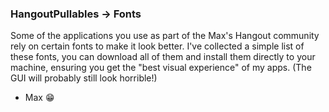 ### HangoutPullables -> Fonts
Some of the applications you use as part of the Max's Hangout community rely on certain fonts to make it look better. I've collected a simple list of these fonts, you can download all of them and install them directly to your machine, ensuring you get the "best visual experience" of my apps. (The GUI will probably still look horrible!)

- Max 😁
